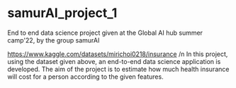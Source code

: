 # samurAI_project_1
End to end data science project given at the Global AI hub summer camp'22, by the group samurAI
 
 
https://www.kaggle.com/datasets/mirichoi0218/insurance /n
In this project, using the dataset given above, an end-to-end data science application is developed. The aim of the project is to estimate how much health insurance will cost for a person according to the given features.
